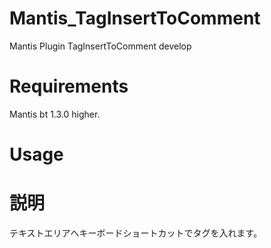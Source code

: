 # Mantis_TagInsertToComment
Mantis Plugin TagInsertToComment develop

# Requirements
Mantis bt 1.3.0 higher.

# Usage

# 説明
テキストエリアへキーボードショートカットでタグを入れます。
